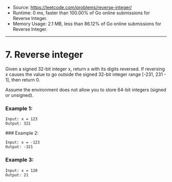 - Source: https://leetcode.com/problems/reverse-integer/
- Runtime: 0 ms, faster than 100.00% of Go online submissions for Reverse Integer.
- Memory Usage: 2.1 MB, less than 86.12% of Go online submissions for Reverse Integer.
---
# 7. Reverse integer

Given a signed 32-bit integer x, return x with its digits reversed. If reversing x causes the value to go outside the signed 32-bit integer range [-231, 231 - 1], then return 0.

Assume the environment does not allow you to store 64-bit integers (signed or unsigned).

 
### Example 1:

```
Input: x = 123
Output: 321
```

### Example 2:

```
Input: x = -123
Output: -321
```


### Example 3:

```
Input: x = 120
Output: 21
```